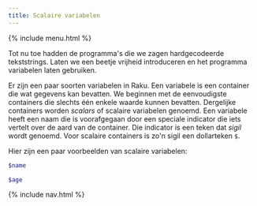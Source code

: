 ```yaml
---
title: Scalaire variabelen
---
```


{% include menu.html %}

Tot nu toe hadden de programma's die we zagen hardgecodeerde tekststrings. Laten we een beetje vrijheid introduceren en het programma variabelen laten gebruiken.

Er zijn een paar soorten variabelen in Raku. Een variabele is een container die wat gegevens kan bevatten. We beginnen met de eenvoudigste containers die slechts één enkele waarde kunnen bevatten. Dergelijke containers worden _scalars_ of scalaire variabelen genoemd. Een variabele heeft een naam die is voorafgegaan door een speciale indicator die iets vertelt over de aard van de container. Die indicator is een teken dat _sigil_ wordt genoemd. Voor scalaire containers is zo'n sigil een dollarteken `$`.

Hier zijn een paar voorbeelden van scalaire variabelen:

```raku
$name

$age
```

{% include nav.html %}